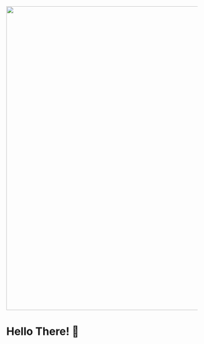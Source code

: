 <img src='https://repository-images.githubusercontent.com/462900780/0a10af70-6cbf-46df-9071-0ff586a3b1d6' width='800' />

# Hello There! 👋